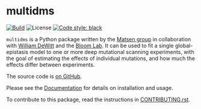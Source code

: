 # multidms

[![Build](https://github.com/matsengrp/multidms/actions/workflows/build_test_package.yml/badge.svg)](https://github.com/matsengrp/multidms/actions/workflows/build_test_package.yml)
![License](https://img.shields.io/github/license/matsengrp/multidms)
[![Code style: black](https://img.shields.io/badge/code%20style-black-000000.svg)](https://github.com/psf/black)

`multidms` is a Python package written by the 
[Matsen group](https://matsen.fhcrc.org/)
in collaboration with 
[William DeWitt](https://wsdewitt.github.io/)
and the
[Bloom Lab](https://research.fhcrc.org/bloom/en.html).
It can be used to fit a single global-epistasis model to one or more deep mutational scanning experiments, 
with the goal of estimating the effects of individual mutations, 
and how much the effects differ between experiments.

The source code is [on GitHub](https://github.com/matsengrp/multidms).

Please see the [Documentation](https://matsengrp.github.io/multidms/) for details on installation and usage.

To contribute to this package, read the instructions in [CONTRIBUTING.rst](CONTRIBUTING.rst).